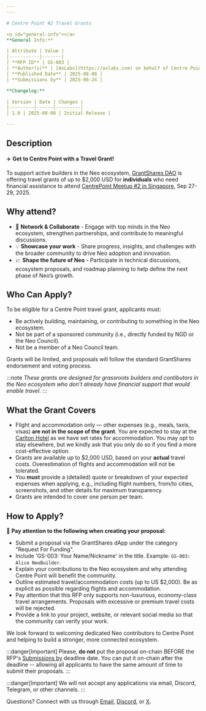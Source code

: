 ```yaml
---
---

# Centre Point #2 Travel Grants

<a id="general-info"></a>
**General Info:**

| Attribute | Value |
|-----------|-------|
| **RFP ID** | GS-003 |
| **Author(s)** | [AxLabs](https://axlabs.com) on behalf of Centre Point |
| **Published Date** | 2025-08-08 |
| **Submissions by** | 2025-08-24 |

**Changelog:**

| Version | Date | Changes |
|---------|------|---------|
| 1.0 | 2025-08-08 | Initial Release |

---
```


## Description

✈️ **Get to Centre Point with a Travel Grant!** 

To support active builders in the Neo ecosystem, [GrantShares DAO](https://grantshares.io) is offering travel grants of up to $2,000 USD for **individuals** who need financial assistance to attend [CentrePoint Meetup #2 in Singapore](https://medium.com/centrepoint/centre-point-meetup-2-singapore-september-27-29-548320dfa77a), Sep 27-29, 2025.

## Why attend?

- 🚀 **Network & Collaborate** - Engage with top minds in the Neo ecosystem, strengthen partnerships, and contribute to meaningful discussions.
- 💡 **Showcase your work** - Share progress, insights, and challenges with the broader community to drive Neo adoption and innovation.
- 📈 **Shape the future of Neo** - Participate in technical discussions, ecosystem proposals, and roadmap planning to help define the next phase of Neo’s growth.

## Who Can Apply?

To be eligible for a Centre Point travel grant, applicants must:

- Be actively building, maintaining, or contributing to something in the Neo ecosystem.
- Not be part of a sponsored community (i.e., directly funded by NGD or the Neo Council).
- Not be a member of a Neo Council team.

Grants will be limited, and proposals will follow the standard GrantShares endorsement and voting process.

:::note
*These grants are designed for grassroots builders and contibutors in the Neo ecosystem who don't already have financial support that would enable travel.*
:::

## What the Grant Covers

- Flight and accommodation only — other expenses (e.g., meals, taxis, visas) **are not in the scope of the grant**. You are expected to stay at the [Carlton Hotel](https://www.carltonhotel.sg) as we have set rates for accommodation. You may opt to stay elsewhere, but we kindly ask that you only do so if you find a more cost-effective option.
- Grants are available up to $2,000 USD, based on your **actual** travel costs. Overestimation of flights and accommodation will not be tolerated.
- You **must** provide a (detailed) quote or breakdown of your expected expenses when applying, e.g., including flight numbers, from/to cities, screenshots, and other details for maximum transparency.
- Grants are intended to cover one person per team.

## How to Apply?

🚨 **Pay attention to the following when creating your proposal:**

- Submit a proposal via the GrantShares dApp under the category "Request For Funding". 
- Include 'GS-003: Your Name/Nickname' in the title. Example: `GS-003: Alice NeoBuilder`.
- Explain your contributions to the Neo ecosystem and why attending Centre Point will benefit the community. 
- Outline estimated travel/accommodation costs (up to US $2,000). Be as explicit as possible regarding flights and accommodation.
- Pay attention that this RFP only supports non-luxurious, economy-class travel arrangements. Proposals with excessive or premium travel costs will be rejected.
- Provide a link to your project, website, or relevant social media so that the community can verify your work.

We look forward to welcoming dedicated Neo contributors to Centre Point and helping to build a stronger, more connected ecosystem.

:::danger[Important]
Please, **do not** put the proposal on-chain BEFORE the RFP's [Submissions by](#general-info) deadline date. You can put it on-chain after the deadline -- allowing all applicants to have the same amount of time to submit their proposals.
:::

:::danger[Important]
We will not accept any applications via email, Discord, Telegram, or other channels.
:::

Questions? Connect with us through [Email](mailto:info@grantshares.io), [Discord](https://discord.gg/rvZFQ5382k), or [X](https://x.com/GrantShares).